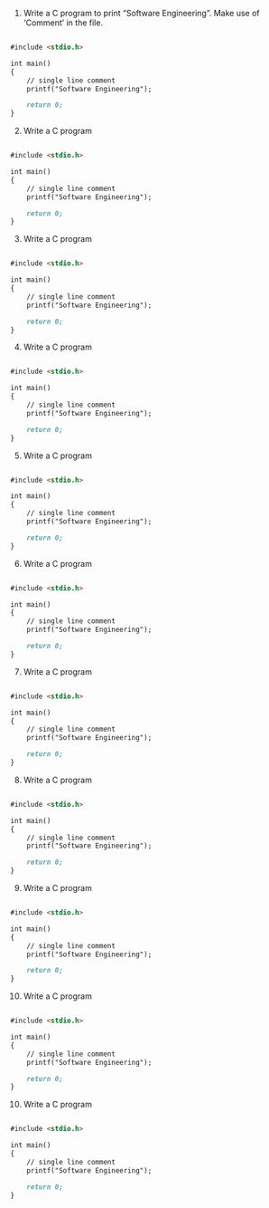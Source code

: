 1. Write a C program to print “Software Engineering”. Make use of ‘Comment’ in the file.

```markdown

#include <stdio.h>

int main()
{
    // single line comment
    printf("Software Engineering");

    return 0;
}

```

2. Write a C program 

```markdown

#include <stdio.h>

int main()
{
    // single line comment
    printf("Software Engineering");

    return 0;
}

```

3. Write a C program 

```markdown

#include <stdio.h>

int main()
{
    // single line comment
    printf("Software Engineering");

    return 0;
}

```

4. Write a C program 

```markdown

#include <stdio.h>

int main()
{
    // single line comment
    printf("Software Engineering");

    return 0;
}

```

5. Write a C program 

```markdown

#include <stdio.h>

int main()
{
    // single line comment
    printf("Software Engineering");

    return 0;
}

```

6. Write a C program 

```markdown

#include <stdio.h>

int main()
{
    // single line comment
    printf("Software Engineering");

    return 0;
}

```

7. Write a C program 

```markdown

#include <stdio.h>

int main()
{
    // single line comment
    printf("Software Engineering");

    return 0;
}

```

8. Write a C program 

```markdown

#include <stdio.h>

int main()
{
    // single line comment
    printf("Software Engineering");

    return 0;
}

```

9. Write a C program 

```markdown

#include <stdio.h>

int main()
{
    // single line comment
    printf("Software Engineering");

    return 0;
}

```

10. Write a C program 

```markdown

#include <stdio.h>

int main()
{
    // single line comment
    printf("Software Engineering");

    return 0;
}

```

10. Write a C program 

```markdown

#include <stdio.h>

int main()
{
    // single line comment
    printf("Software Engineering");

    return 0;
}

```
